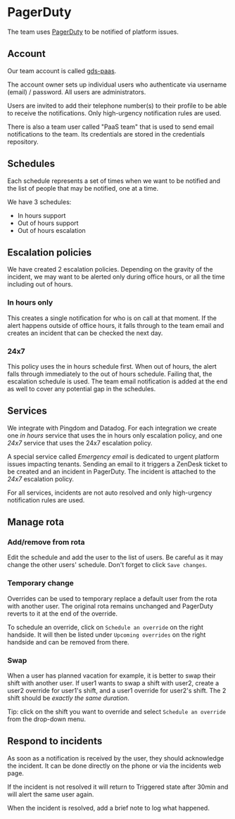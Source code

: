 # PagerDuty

The team uses [PagerDuty](https://www.pagerduty.com/) to be notified of platform issues.

## Account

Our team account is called [gds-paas](https://governmentdigitalservice.pagerduty.com/).

The account owner sets up individual users who authenticate via username (email) / password. All users are administrators.

Users are invited to add their telephone number(s) to their profile to be able to receive the notifications. Only high-urgency notification rules are used.

There is also a team user called "PaaS team" that is used to send email notifications to the team. Its credentials are stored in the credentials repository.

## Schedules

Each schedule represents a set of times when we want to be notified and the list of people that may be notified, one at a time.

We have 3 schedules:

* In hours support
* Out of hours support
* Out of hours escalation

## Escalation policies

We have created 2 escalation policies. Depending on the gravity of the incident, we may want to be alerted only during office hours, or all the time including out of hours.

### In hours only

This creates a single notification for who is on call at that moment. If the alert happens outside of office hours, it falls through to the team email and creates an incident that can be checked the next day.

### 24x7

This policy uses the in hours schedule first. When out of hours, the alert falls through immediately to the out of hours schedule. Failing that, the escalation schedule is used.
The team email notification is added at the end as well to cover any potential gap in the schedules.

## Services

We integrate with Pingdom and Datadog. For each integration we create one *in hours* service that uses the in hours only escalation policy, and one *24x7* service that uses the 24x7 escalation policy.

A special service called *Emergency email* is dedicated to urgent platform issues impacting tenants. Sending an email to it triggers a ZenDesk ticket to be created and an incident in PagerDuty. The incident is attached to the *24x7* escalation policy.

For all services, incidents are not auto resolved and only high-urgency notification rules are used.

## Manage rota

### Add/remove from rota

Edit the schedule and add the user to the list of users. Be careful as it may change the other users' schedule. Don't forget to click `Save changes`.

### Temporary change

Overrides can be used to temporary replace a default user from the rota with another user. The original rota remains unchanged and PagerDuty reverts to it at the end of the override.

To schedule an override, click on `Schedule an override` on the right handside. It will then be listed under `Upcoming overrides` on the right handside and can be removed from there.

### Swap

When a user has planned vacation for example, it is better to swap their shift with another user. If user1 wants to swap a shift with user2, create a user2 override for user1's shift, and a user1 override for user2's shift. The 2 shift should be *exactly the same duration*.

Tip: click on the shift you want to override and select `Schedule an override` from the drop-down menu.

## Respond to incidents

As soon as a notification is received by the user, they should acknowledge the incident. It can be done directly on the phone or via the incidents web page.

If the incident is not resolved it will return to Triggered state after 30min and will alert the same user again.

When the incident is resolved, add a brief note to log what happened.
